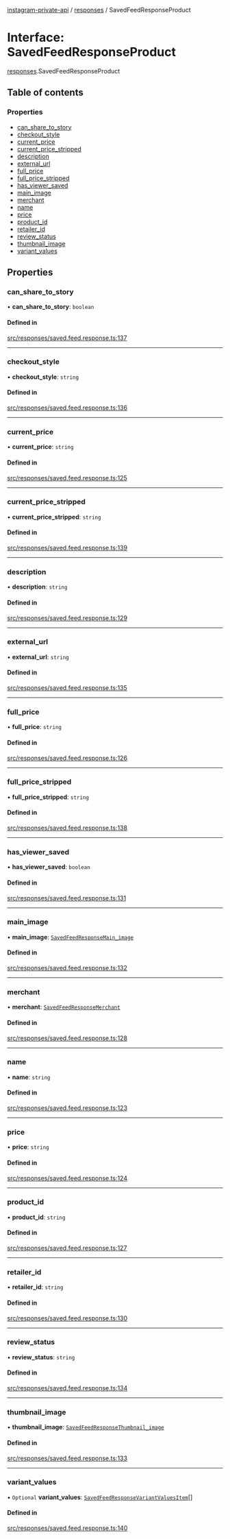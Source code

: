 [instagram-private-api](../../README.md) / [responses](../../modules/responses.md) / SavedFeedResponseProduct

# Interface: SavedFeedResponseProduct

[responses](../../modules/responses.md).SavedFeedResponseProduct

## Table of contents

### Properties

- [can\_share\_to\_story](SavedFeedResponseProduct.md#can_share_to_story)
- [checkout\_style](SavedFeedResponseProduct.md#checkout_style)
- [current\_price](SavedFeedResponseProduct.md#current_price)
- [current\_price\_stripped](SavedFeedResponseProduct.md#current_price_stripped)
- [description](SavedFeedResponseProduct.md#description)
- [external\_url](SavedFeedResponseProduct.md#external_url)
- [full\_price](SavedFeedResponseProduct.md#full_price)
- [full\_price\_stripped](SavedFeedResponseProduct.md#full_price_stripped)
- [has\_viewer\_saved](SavedFeedResponseProduct.md#has_viewer_saved)
- [main\_image](SavedFeedResponseProduct.md#main_image)
- [merchant](SavedFeedResponseProduct.md#merchant)
- [name](SavedFeedResponseProduct.md#name)
- [price](SavedFeedResponseProduct.md#price)
- [product\_id](SavedFeedResponseProduct.md#product_id)
- [retailer\_id](SavedFeedResponseProduct.md#retailer_id)
- [review\_status](SavedFeedResponseProduct.md#review_status)
- [thumbnail\_image](SavedFeedResponseProduct.md#thumbnail_image)
- [variant\_values](SavedFeedResponseProduct.md#variant_values)

## Properties

### can\_share\_to\_story

• **can\_share\_to\_story**: `boolean`

#### Defined in

[src/responses/saved.feed.response.ts:137](https://github.com/Nerixyz/instagram-private-api/blob/4971f34/src/responses/saved.feed.response.ts#L137)

___

### checkout\_style

• **checkout\_style**: `string`

#### Defined in

[src/responses/saved.feed.response.ts:136](https://github.com/Nerixyz/instagram-private-api/blob/4971f34/src/responses/saved.feed.response.ts#L136)

___

### current\_price

• **current\_price**: `string`

#### Defined in

[src/responses/saved.feed.response.ts:125](https://github.com/Nerixyz/instagram-private-api/blob/4971f34/src/responses/saved.feed.response.ts#L125)

___

### current\_price\_stripped

• **current\_price\_stripped**: `string`

#### Defined in

[src/responses/saved.feed.response.ts:139](https://github.com/Nerixyz/instagram-private-api/blob/4971f34/src/responses/saved.feed.response.ts#L139)

___

### description

• **description**: `string`

#### Defined in

[src/responses/saved.feed.response.ts:129](https://github.com/Nerixyz/instagram-private-api/blob/4971f34/src/responses/saved.feed.response.ts#L129)

___

### external\_url

• **external\_url**: `string`

#### Defined in

[src/responses/saved.feed.response.ts:135](https://github.com/Nerixyz/instagram-private-api/blob/4971f34/src/responses/saved.feed.response.ts#L135)

___

### full\_price

• **full\_price**: `string`

#### Defined in

[src/responses/saved.feed.response.ts:126](https://github.com/Nerixyz/instagram-private-api/blob/4971f34/src/responses/saved.feed.response.ts#L126)

___

### full\_price\_stripped

• **full\_price\_stripped**: `string`

#### Defined in

[src/responses/saved.feed.response.ts:138](https://github.com/Nerixyz/instagram-private-api/blob/4971f34/src/responses/saved.feed.response.ts#L138)

___

### has\_viewer\_saved

• **has\_viewer\_saved**: `boolean`

#### Defined in

[src/responses/saved.feed.response.ts:131](https://github.com/Nerixyz/instagram-private-api/blob/4971f34/src/responses/saved.feed.response.ts#L131)

___

### main\_image

• **main\_image**: [`SavedFeedResponseMain_image`](SavedFeedResponseMain_image.md)

#### Defined in

[src/responses/saved.feed.response.ts:132](https://github.com/Nerixyz/instagram-private-api/blob/4971f34/src/responses/saved.feed.response.ts#L132)

___

### merchant

• **merchant**: [`SavedFeedResponseMerchant`](SavedFeedResponseMerchant.md)

#### Defined in

[src/responses/saved.feed.response.ts:128](https://github.com/Nerixyz/instagram-private-api/blob/4971f34/src/responses/saved.feed.response.ts#L128)

___

### name

• **name**: `string`

#### Defined in

[src/responses/saved.feed.response.ts:123](https://github.com/Nerixyz/instagram-private-api/blob/4971f34/src/responses/saved.feed.response.ts#L123)

___

### price

• **price**: `string`

#### Defined in

[src/responses/saved.feed.response.ts:124](https://github.com/Nerixyz/instagram-private-api/blob/4971f34/src/responses/saved.feed.response.ts#L124)

___

### product\_id

• **product\_id**: `string`

#### Defined in

[src/responses/saved.feed.response.ts:127](https://github.com/Nerixyz/instagram-private-api/blob/4971f34/src/responses/saved.feed.response.ts#L127)

___

### retailer\_id

• **retailer\_id**: `string`

#### Defined in

[src/responses/saved.feed.response.ts:130](https://github.com/Nerixyz/instagram-private-api/blob/4971f34/src/responses/saved.feed.response.ts#L130)

___

### review\_status

• **review\_status**: `string`

#### Defined in

[src/responses/saved.feed.response.ts:134](https://github.com/Nerixyz/instagram-private-api/blob/4971f34/src/responses/saved.feed.response.ts#L134)

___

### thumbnail\_image

• **thumbnail\_image**: [`SavedFeedResponseThumbnail_image`](SavedFeedResponseThumbnail_image.md)

#### Defined in

[src/responses/saved.feed.response.ts:133](https://github.com/Nerixyz/instagram-private-api/blob/4971f34/src/responses/saved.feed.response.ts#L133)

___

### variant\_values

• `Optional` **variant\_values**: [`SavedFeedResponseVariantValuesItem`](SavedFeedResponseVariantValuesItem.md)[]

#### Defined in

[src/responses/saved.feed.response.ts:140](https://github.com/Nerixyz/instagram-private-api/blob/4971f34/src/responses/saved.feed.response.ts#L140)
